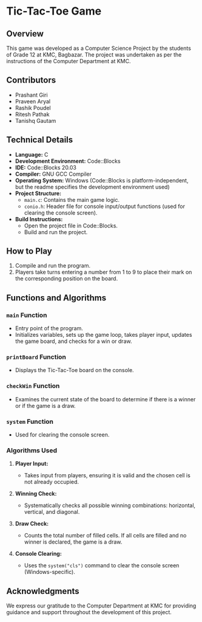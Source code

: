 # Tic-Tac-Toe Game

## Overview
This game was developed as a Computer Science Project by the students of Grade 12 at KMC, Bagbazar. The project was undertaken as per the instructions of the Computer Department at KMC.

## Contributors
- Prashant Giri
- Praveen Aryal
- Rashik Poudel
- Ritesh Pathak
- Tanishq Gautam

## Technical Details
- **Language:** C
- **Development Environment:** Code::Blocks
- **IDE:** Code::Blocks 20.03
- **Compiler:** GNU GCC Compiler
- **Operating System:** Windows (Code::Blocks is platform-independent, but the readme specifies the development environment used)
- **Project Structure:**
  - `main.c`: Contains the main game logic.
  - `conio.h`: Header file for console input/output functions (used for clearing the console screen).
- **Build Instructions:**
  - Open the project file in Code::Blocks.
  - Build and run the project.

## How to Play
1. Compile and run the program.
2. Players take turns entering a number from 1 to 9 to place their mark on the corresponding position on the board.

## Functions and Algorithms
### `main` Function
- Entry point of the program.
- Initializes variables, sets up the game loop, takes player input, updates the game board, and checks for a win or draw.

### `printBoard` Function
- Displays the Tic-Tac-Toe board on the console.

### `checkWin` Function
- Examines the current state of the board to determine if there is a winner or if the game is a draw.

### `system` Function
- Used for clearing the console screen.

### Algorithms Used
1. **Player Input:**
   - Takes input from players, ensuring it is valid and the chosen cell is not already occupied.

2. **Winning Check:**
   - Systematically checks all possible winning combinations: horizontal, vertical, and diagonal.

3. **Draw Check:**
   - Counts the total number of filled cells. If all cells are filled and no winner is declared, the game is a draw.

4. **Console Clearing:**
   - Uses the `system("cls")` command to clear the console screen (Windows-specific).

## Acknowledgments
We express our gratitude to the Computer Department at KMC for providing guidance and support throughout the development of this project.
